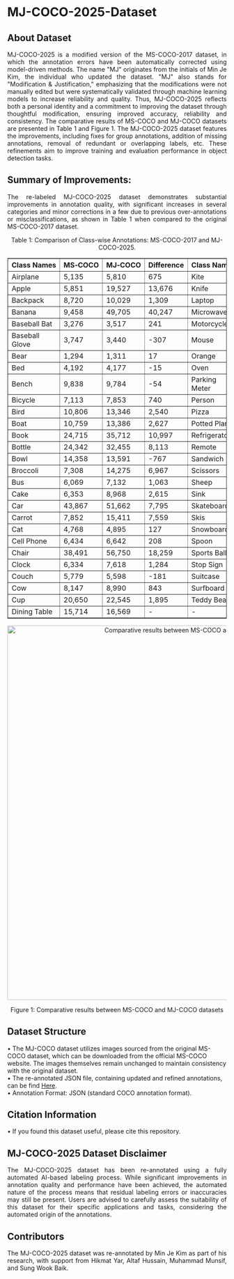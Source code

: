 # MJ-COCO-2025-Dataset

## About Dataset

<p align="justify">
MJ-COCO-2025 is a modified version of the MS-COCO-2017 dataset, in which the annotation errors have been automatically corrected using model-driven methods. The name "MJ" originates from the initials of Min Je Kim, the individual who updated the dataset. "MJ" also stands for "Modification & Justification," emphasizing that the modifications were not manually edited but were systematically validated through machine learning models to increase reliability and quality. Thus, MJ-COCO-2025 reflects both a personal identity and a commitment to improving the dataset through thoughtful modification, ensuring improved accuracy, reliability and consistency. The comparative results of MS-COCO and MJ-COCO datasets are presented in Table 1 and Figure 1. The MJ-COCO-2025 dataset features the improvements, including fixes for group annotations, addition of missing annotations, removal of redundant or overlapping labels, etc. These refinements aim to improve training and evaluation performance in object detection tasks.
</p>


## Summary of Improvements:
<p align="justify">
The re-labeled MJ-COCO-2025 dataset demonstrates substantial improvements in annotation quality, with significant increases in several categories and minor corrections in a few due to previous over-annotations or misclassifications, as shown in Table 1 when compared to the original MS-COCO-2017 dataset.
</p>

<div align="center">
Table 1: Comparison of Class-wise Annotations: MS-COCO-2017 and MJ-COCO-2025.
<table style="width:100%; max-width:1200px; table-layout:fixed; border-collapse:collapse;" border="1">
  <thead>
    <tr>
      <th>Class&nbsp;Names</th><th>MS&#8209;COCO</th><th>MJ&#8209;COCO</th><th>Difference</th>
      <th>Class&nbsp;Names</th><th>MS&#8209;COCO</th><th>MJ&#8209;COCO</th><th>Difference</th>
    </tr>
  </thead>
  <tbody>
    <tr><td>Airplane</td><td>5,135</td><td>5,810</td><td>675</td><td>Kite</td><td>9,076</td><td>15,092</td><td>6,016</td></tr>
    <tr><td>Apple</td><td>5,851</td><td>19,527</td><td>13,676</td><td>Knife</td><td>7,770</td><td>6,697</td><td>-1,073</td></tr>
    <tr><td>Backpack</td><td>8,720</td><td>10,029</td><td>1,309</td><td>Laptop</td><td>4,970</td><td>5,280</td><td>310</td></tr>
    <tr><td>Banana</td><td>9,458</td><td>49,705</td><td>40,247</td><td>Microwave</td><td>1,673</td><td>1,755</td><td>82</td></tr>
    <tr><td>Baseball Bat</td><td>3,276</td><td>3,517</td><td>241</td><td>Motorcycle</td><td>8,725</td><td>10,045</td><td>1,320</td></tr>
    <tr><td>Baseball Glove</td><td>3,747</td><td>3,440</td><td>-307</td><td>Mouse</td><td>2,262</td><td>2,377</td><td>115</td></tr>
    <tr><td>Bear</td><td>1,294</td><td>1,311</td><td>17</td><td>Orange</td><td>6,399</td><td>18,416</td><td>12,017</td></tr>
    <tr><td>Bed</td><td>4,192</td><td>4,177</td><td>-15</td><td>Oven</td><td>3,334</td><td>4,310</td><td>976</td></tr>
    <tr><td>Bench</td><td>9,838</td><td>9,784</td><td>-54</td><td>Parking Meter</td><td>1,285</td><td>1,355</td><td>70</td></tr>
    <tr><td>Bicycle</td><td>7,113</td><td>7,853</td><td>740</td><td>Person</td><td>262,465</td><td>435,252</td><td>172,787</td></tr>
    <tr><td>Bird</td><td>10,806</td><td>13,346</td><td>2,540</td><td>Pizza</td><td>5,821</td><td>6,049</td><td>228</td></tr>
    <tr><td>Boat</td><td>10,759</td><td>13,386</td><td>2,627</td><td>Potted Plant</td><td>8,652</td><td>11,252</td><td>2,600</td></tr>
    <tr><td>Book</td><td>24,715</td><td>35,712</td><td>10,997</td><td>Refrigerator</td><td>2,637</td><td>2,728</td><td>91</td></tr>
    <tr><td>Bottle</td><td>24,342</td><td>32,455</td><td>8,113</td><td>Remote</td><td>5,703</td><td>5,428</td><td>-275</td></tr>
    <tr><td>Bowl</td><td>14,358</td><td>13,591</td><td>-767</td><td>Sandwich</td><td>4,373</td><td>3,925</td><td>-448</td></tr>
    <tr><td>Broccoli</td><td>7,308</td><td>14,275</td><td>6,967</td><td>Scissors</td><td>1,481</td><td>1,558</td><td>77</td></tr>
    <tr><td>Bus</td><td>6,069</td><td>7,132</td><td>1,063</td><td>Sheep</td><td>9,509</td><td>12,813</td><td>3,304</td></tr>
    <tr><td>Cake</td><td>6,353</td><td>8,968</td><td>2,615</td><td>Sink</td><td>5,610</td><td>5,969</td><td>359</td></tr>
    <tr><td>Car</td><td>43,867</td><td>51,662</td><td>7,795</td><td>Skateboard</td><td>5,543</td><td>5,761</td><td>218</td></tr>
    <tr><td>Carrot</td><td>7,852</td><td>15,411</td><td>7,559</td><td>Skis</td><td>6,646</td><td>8,945</td><td>2,299</td></tr>
    <tr><td>Cat</td><td>4,768</td><td>4,895</td><td>127</td><td>Snowboard</td><td>2,685</td><td>2,565</td><td>-120</td></tr>
    <tr><td>Cell Phone</td><td>6,434</td><td>6,642</td><td>208</td><td>Spoon</td><td>6,165</td><td>6,156</td><td>-9</td></tr>
    <tr><td>Chair</td><td>38,491</td><td>56,750</td><td>18,259</td><td>Sports Ball</td><td>6,347</td><td>6,060</td><td>-287</td></tr>
    <tr><td>Clock</td><td>6,334</td><td>7,618</td><td>1,284</td><td>Stop Sign</td><td>1,983</td><td>2,684</td><td>701</td></tr>
    <tr><td>Couch</td><td>5,779</td><td>5,598</td><td>-181</td><td>Suitcase</td><td>6,192</td><td>7,447</td><td>1,255</td></tr>
    <tr><td>Cow</td><td>8,147</td><td>8,990</td><td>843</td><td>Surfboard</td><td>6,126</td><td>6,175</td><td>49</td></tr>
    <tr><td>Cup</td><td>20,650</td><td>22,545</td><td>1,895</td><td>Teddy Bear</td><td>4,793</td><td>6,432</td><td>1,639</td></tr>
    <tr><td>Dining Table</td><td>15,714</td><td>16,569</td><td>-</td><td>-</td><td>-</td><td>-</td><td>-</td></tr>
  </tbody>
</table>

</div>




<div align="center">
  <img src="https://www.googleapis.com/download/storage/v1/b/kaggle-user-content/o/inbox%2F26520677%2F6af38e16f7a313e3ad560dc88525f87c%2FPicture14.svg?generation=1745669512762612&alt=media" 
       alt="Comparative results between MS-COCO and MJ-COCO datasets" 
       width="860" height="860"/>
  <p align="center">Figure 1: Comparative results between MS-COCO and MJ-COCO datasets</p>
</div>

## Dataset Structure
• The MJ-COCO dataset utilizes images sourced from the original MS-COCO dataset, which can be downloaded from the official MS-COCO website. The images themselves remain unchanged to maintain consistency with the original dataset.<br>
• The re-annotated JSON file, containing updated and refined annotations, can be find [Here](https://drive.google.com/file/d/1RPTBC0_H7PJjfMdBkFyTVo0m0dR7pXRc/view?usp=sharing).<br>
• Annotation Format: JSON (standard COCO annotation format).<br>


## Citation Information
 • If you found this dataset useful, please cite this repository.

## MJ-COCO-2025 Dataset Disclaimer
<p align="justify">
The MJ-COCO-2025 dataset has been re-annotated using a fully automated AI-based labeling process. While significant improvements in annotation quality and performance have been achieved, the automated nature of the process means that residual labeling errors or inaccuracies may still be present. Users are advised to carefully assess the suitability of this dataset for their specific applications and tasks, considering the automated origin of the annotations.
</p>

## Contributors
<p align="justify">The MJ-COCO-2025 dataset was re-annotated by Min Je Kim as part of his research, with support from Hikmat Yar, Altaf Hussain, Muhammad Munsif, and Sung Wook Baik.</p>
